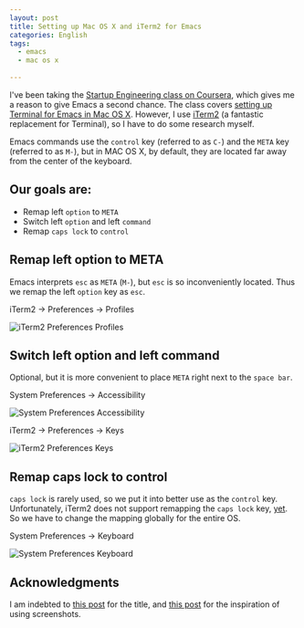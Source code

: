 ```yaml
---
layout: post
title: Setting up Mac OS X and iTerm2 for Emacs
categories: English
tags:
  - emacs
  - mac os x
  
---
```

I've been taking the [Startup Engineering class on Coursera](https://class.coursera.org/startup-001/class/index), which gives me a reason to give Emacs a second chance. The class covers [setting up Terminal for Emacs in Mac OS X](https://d396qusza40orc.cloudfront.net/startup/lecture_slides%2Flecture4b-developer-environment.pdf). However, I use [iTerm2](http://www.iterm2.com/#/section/home) (a fantastic replacement for Terminal), so I have to do some research myself.

Emacs commands use the `control` key (referred to as `C-`) and the `META` key (referred to as `M-`), but in MAC OS X, by default, they are located far away from the center of the keyboard.

## Our goals are:

- Remap left `option` to `META`
- Switch left `option` and left `command`
- Remap `caps lock` to `control`


## Remap left option to META

Emacs interprets `esc` as `META` (`M-`), but `esc` is so inconveniently located. Thus we remap the left `option` key as `esc`.

iTerm2 -&gt; Preferences -&gt; Profiles

![iTerm2 Preferences Profiles](https://dl.dropboxusercontent.com/u/308058/blogimages/2013/07/iterm2_preferences_profiles.png)


## Switch left option and left command

Optional, but it is more convenient to place `META` right next to the `space bar`.

System Preferences -&gt; Accessibility

![System Preferences Accessibility](https://dl.dropboxusercontent.com/u/308058/blogimages/2013/07/system_preferences_accessibility.png)

iTerm2 -&gt; Preferences -&gt; Keys

![iTerm2 Preferences Keys](https://dl.dropboxusercontent.com/u/308058/blogimages/2013/07/iterm2_preferences_keys.png)


## Remap caps lock to control

`caps lock` is rarely used, so we put it into better use as the `control` key. Unfortunately, iTerm2 does not support remapping the `caps lock` key, [yet](https://groups.google.com/forum/#!topic/iterm2-discuss/GrqN0Hew5gY). So we have to change the mapping globally for the entire OS.

System Preferences -&gt; Keyboard

![System Preferences Keyboard](https://dl.dropboxusercontent.com/u/308058/blogimages/2013/07/system_preferences_keyboard.png)

## Acknowledgments

I am indebted to [this post](http://xor.lonnen.com/2013/01/04/emacs-on-osx.html) for the title, and [this post](http://xenodium.com/blog/?p=858) for the inspiration of using screenshots.
